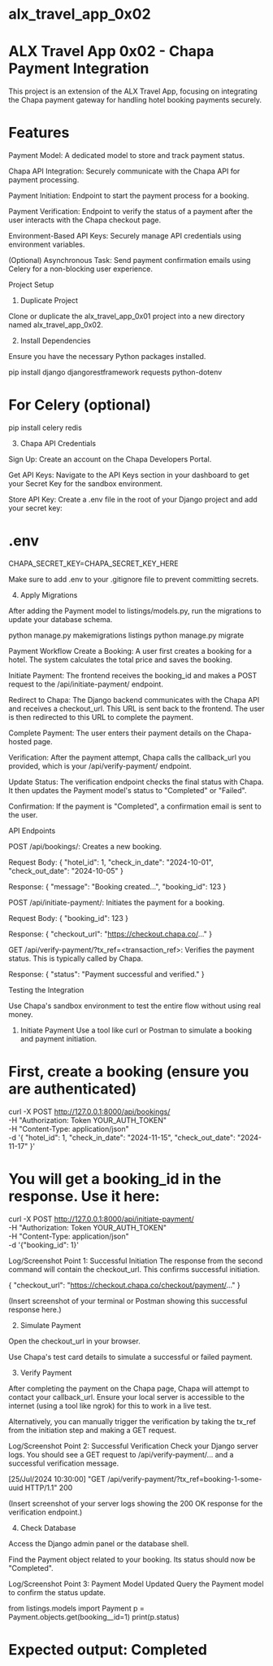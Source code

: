 # alx_travel_app_0x02

# ALX Travel App 0x02 - Chapa Payment Integration

This project is an extension of the ALX Travel App, focusing on integrating the Chapa payment gateway for handling hotel booking payments securely.

# Features

Payment Model: A dedicated model to store and track payment status.

Chapa API Integration: Securely communicate with the Chapa API for payment processing.

Payment Initiation: Endpoint to start the payment process for a booking.

Payment Verification: Endpoint to verify the status of a payment after the user interacts with the Chapa checkout page.

Environment-Based API Keys: Securely manage API credentials using environment variables.

(Optional) Asynchronous Task: Send payment confirmation emails using Celery for a non-blocking user experience.

Project Setup

1. Duplicate Project

Clone or duplicate the alx_travel_app_0x01 project into a new directory named alx_travel_app_0x02.

2. Install Dependencies

Ensure you have the necessary Python packages installed.

pip install django djangorestframework requests python-dotenv
# For Celery (optional)
pip install celery redis

3. Chapa API Credentials

Sign Up: Create an account on the Chapa Developers Portal.

Get API Keys: Navigate to the API Keys section in your dashboard to get your Secret Key for the sandbox environment.

Store API Key: Create a .env file in the root of your Django project and add your secret key:

# .env
CHAPA_SECRET_KEY=CHAPA_SECRET_KEY_HERE

Make sure to add .env to your .gitignore file to prevent committing secrets.

4. Apply Migrations

After adding the Payment model to listings/models.py, run the migrations to update your database schema.

python manage.py makemigrations listings
python manage.py migrate

Payment Workflow
Create a Booking: A user first creates a booking for a hotel. The system calculates the total price and saves the booking.

Initiate Payment: The frontend receives the booking_id and makes a POST request to the /api/initiate-payment/ endpoint.

Redirect to Chapa: The Django backend communicates with the Chapa API and receives a checkout_url. This URL is sent back to the frontend. The user is then redirected to this URL to complete the payment.

Complete Payment: The user enters their payment details on the Chapa-hosted page.

Verification: After the payment attempt, Chapa calls the callback_url you provided, which is your /api/verify-payment/ endpoint.

Update Status: The verification endpoint checks the final status with Chapa. It then updates the Payment model's status to "Completed" or "Failed".

Confirmation: If the payment is "Completed", a confirmation email is sent to the user.

API Endpoints

POST /api/bookings/: Creates a new booking.

Request Body: { "hotel_id": 1, "check_in_date": "2024-10-01", "check_out_date": "2024-10-05" }

Response: { "message": "Booking created...", "booking_id": 123 }

POST /api/initiate-payment/: Initiates the payment for a booking.

Request Body: { "booking_id": 123 }

Response: { "checkout_url": "https://checkout.chapa.co/..." }

GET /api/verify-payment/?tx_ref=<transaction_ref>: Verifies the payment status. This is typically called by Chapa.

Response: { "status": "Payment successful and verified." }

Testing the Integration

Use Chapa's sandbox environment to test the entire flow without using real money.

1. Initiate Payment
Use a tool like curl or Postman to simulate a booking and payment initiation.

# First, create a booking (ensure you are authenticated)
curl -X POST http://127.0.0.1:8000/api/bookings/ \
  -H "Authorization: Token YOUR_AUTH_TOKEN" \
  -H "Content-Type: application/json" \
  -d '{
        "hotel_id": 1,
        "check_in_date": "2024-11-15",
        "check_out_date": "2024-11-17"
      }'

# You will get a booking_id in the response. Use it here:
curl -X POST http://127.0.0.1:8000/api/initiate-payment/ \
  -H "Authorization: Token YOUR_AUTH_TOKEN" \
  -H "Content-Type: application/json" \
  -d '{"booking_id": 1}'

Log/Screenshot Point 1: Successful Initiation
The response from the second command will contain the checkout_url. This confirms successful initiation.

{
  "checkout_url": "https://checkout.chapa.co/checkout/payment/..."
}

(Insert screenshot of your terminal or Postman showing this successful response here.)

2. Simulate Payment

Open the checkout_url in your browser.

Use Chapa's test card details to simulate a successful or failed payment.

3. Verify Payment

After completing the payment on the Chapa page, Chapa will attempt to contact your callback_url. Ensure your local server is accessible to the internet (using a tool like ngrok) for this to work in a live test.

Alternatively, you can manually trigger the verification by taking the tx_ref from the initiation step and making a GET request.

Log/Screenshot Point 2: Successful Verification
Check your Django server logs. You should see a GET request to /api/verify-payment/... and a successful verification message.

[25/Jul/2024 10:30:00] "GET /api/verify-payment/?tx_ref=booking-1-some-uuid HTTP/1.1" 200

(Insert screenshot of your server logs showing the 200 OK response for the verification endpoint.)

4. Check Database

Access the Django admin panel or the database shell.

Find the Payment object related to your booking. Its status should now be "Completed".

Log/Screenshot Point 3: Payment Model Updated
Query the Payment model to confirm the status update.

from listings.models import Payment
p = Payment.objects.get(booking__id=1)
print(p.status)
# Expected output: Completed
